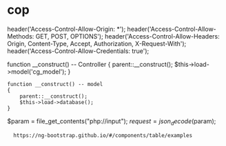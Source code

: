 # cop
header('Access-Control-Allow-Origin: *');
header('Access-Control-Allow-Methods: GET, POST, OPTIONS');
header('Access-Control-Allow-Headers: Origin, Content-Type, Accept, Authorization, X-Request-With');
header('Access-Control-Allow-Credentials: true');

function __construct()  -- Controller
		{
			parent::__construct();
			$this->load->model('cg_model');
		}
    
    function __construct() -- model
	{
		parent::__construct();
		$this->load->database();
	}

$param = file_get_contents("php://input");
			$request = json_decode($param);
      
      
      https://ng-bootstrap.github.io/#/components/table/examples
